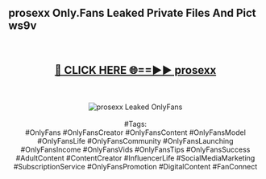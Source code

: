 <h2>prosexx Only.Fans Leaked Private Files And Pict ws9v</h2>
<br>
<div align="center">
<h2><a href="https://mediafiles.top/prosexx" rel="nofollow">🔴 CLICK HERE 🌐==►► prosexx</a></h2>
<br>
<br>
<a href="https://mediafiles.top/prosexx" rel="nofollow" data-target="animated-image.originalLink"><img src="https://i.ibb.co.com/WyWwxjT/player-gif2.gif" alt="prosexx Leaked OnlyFans" style="max-width: 100%; display: inline-block;" data-target="animated-image.originalImage"></a>
<br><br>
#Tags:
<br>
#OnlyFans #OnlyFansCreator #OnlyFansContent #OnlyFansModel #OnlyFansLife #OnlyFansCommunity #OnlyFansLaunching #OnlyFansIncome #OnlyFansVids #OnlyFansTips #OnlyFansSuccess #AdultContent #ContentCreator #InfluencerLife #SocialMediaMarketing #SubscriptionService #OnlyFansPromotion #DigitalContent #FanConnect
</div>
<br>